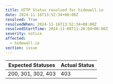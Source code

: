 ```yaml
---
title: HTTP Status resolved for hidewall.io
date: 2024-11-16T13:52:34+00:00Z
resolved: True
resolvedWhen: 2024-11-16T13:52:34+00:00Z
resolvedStartTime: 2024-11-08T11:28:04+00:00Z
severity: notice
affected:
  - hidewall.io
section: issue
---
```


| Expected Statuses | Actual Status  |
|-------------------|----------------|
| 200, 301, 302, 403 | 403 |

